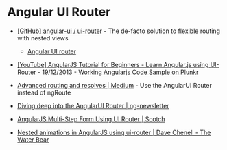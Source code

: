 # Angular UI Router

* [[GitHub] angular-ui / ui-router](https://github.com/angular-ui/ui-router) - The de-facto solution to flexible routing with nested views

  * [Angular UI router](http://angular-ui.github.io/ui-router/site)

* [[YouTube] AngularJS Tutorial for Beginners - Learn Angular.js using UI-Router](https://www.youtube.com/watch?v=QETUuZ27N0w) - 19/12/2013 - [Working Angularjs Code Sample on Plunkr](http://plnkr.co/tZg6EfbMCJX1MLtUAcb1)

* [Advanced routing and resolves | Medium](https://medium.com/opinionated-angularjs/a2fcbf874a1c) - Use the AngularUI Router instead of ngRoute

* [Diving deep into the AngularUI Router | ng-newsletter](http://www.ng-newsletter.com/posts/angular-ui-router.html)

* [AngularJS Multi-Step Form Using UI Router | Scotch](http://scotch.io/tutorials/javascript/angularjs-multi-step-form-using-ui-router)

* [Nested animations in AngularJS using ui-router | Dave Chenell - The Water Bear](http://thewaterbear.com/nested-animations-in-angularjs-using-ui-router/)
